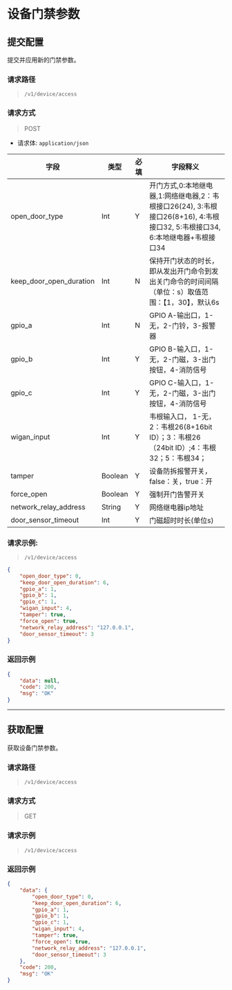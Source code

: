 # 设备门禁参数

## 提交配置

提交并应用新的门禁参数。

### 请求路径

> `​/v1​/device​/access`

### 请求方式

> POST

- 请求体: `application/json`

| 字段                    | 类型    | 必填 | 字段释义                                                                                                                      |
| ----------------------- | ------- | ---- | ----------------------------------------------------------------------------------------------------------------------------- |
| open_door_type          | Int     | Y    | 开门方式,0:本地继电器,1:网络继电器,2：韦根接口26(24), 3:韦根接口26(8+16), 4:韦根接口32, 5:韦根接口34, 6:本地继电器+韦根接口34 |
| keep_door_open_duration | Int     | N    | 保持开门状态的时长，即从发出开门命令到发出关门命令的时间间隔（单位：s）取值范围：【1，30】，默认6s                            |
| gpio_a                  | Int     | N    | GPIO A-输出口，1-无，2-门铃，3-报警器                                                                                         |
| gpio_b                  | Int     | Y    | GPIO B-输入口，1-无，2-门磁，3-出门按钮，4-消防信号                                                                           |
| gpio_c                  | Int     | Y    | GPIO C-输入口，1-无，2-门磁，3-出门按钮，4-消防信号                                                                           |
| wigan_input             | Int     | Y    | 韦根输入口， 1-无，2：韦根26(8+16bit ID）；3：韦根26 （24bit ID）;4：韦根32；5：韦根34；                                      |
| tamper                  | Boolean | Y    | 设备防拆报警开关，false：关，true：开                                                                                         |
| force_open              | Boolean | Y    | 强制开门告警开关                                                                                                              |
| network_relay_address   | String  | Y    | 网络继电器ip地址                                                                                                              |
| door_sensor_timeout     | Int     | Y    | 门磁超时时长(单位s)                                                                                                           |

### 请求示例:

> `​/v1​/device​/access`

```json
{
    "open_door_type": 0,
    "keep_door_open_duration": 6,
    "gpio_a": 1,
    "gpio_b": 1,
    "gpio_c": 1,
    "wigan_input": 4,
    "tamper": true,
    "force_open": true,
    "network_relay_address": "127.0.0.1",
    "door_sensor_timeout": 3
}
```
### 返回示例

```json
{
    "data": null,
    "code": 200,
    "msg": "OK"
}
```

---

## 获取配置

获取设备门禁参数。

### 请求路径

> `​/v1​/device​/access`

### 请求方式

> GET

### 请求示例

> `​/v1​/device​/access`

### 返回示例

```json
{
    "data": {
        "open_door_type": 0,
        "keep_door_open_duration": 6,
        "gpio_a": 1,
        "gpio_b": 1,
        "gpio_c": 1,
        "wigan_input": 4,
        "tamper": true,
        "force_open": true,
        "network_relay_address": "127.0.0.1",
        "door_sensor_timeout": 3
    },
    "code": 200,
    "msg": "OK"
}
```

